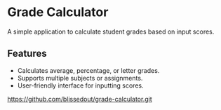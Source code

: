 
# Grade Calculator

A simple application to calculate student grades based on input scores.

## Features
- Calculates average, percentage, or letter grades.
- Supports multiple subjects or assignments.
- User-friendly interface for inputting scores.

 https://github.com/blissedout/grade-calculator.git
